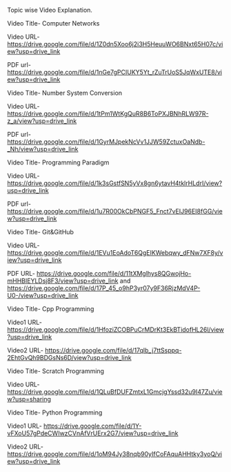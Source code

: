 Topic wise Video Explanation.


Video Title- Computer Networks

  Video URL- https://drive.google.com/file/d/1Z0dn5Xoo6j2i3H5HeuuWO6BNxt65H07c/view?usp=drive_link
  
  PDF url- https://drive.google.com/file/d/1nGe7gPCIUKY5Yt_rZuTrUoS5JqWxUTE8/view?usp=drive_link



Video Title- Number System Conversion

  Video URL- https://drive.google.com/file/d/1tPm1WtKgQuR8B6ToPXJBNhRLW97R-z_a/view?usp=drive_link
  
  PDF url- https://drive.google.com/file/d/1GyrMJpekNcVv1JJW59ZctuxOaNdb-_Nh/view?usp=drive_link



Video Title- Programming Paradigm

  Video URL- https://drive.google.com/file/d/1k3sGstfSN5yVx8gn6ytavH4tklrHLdrI/view?usp=drive_link
  
  PDF url- https://drive.google.com/file/d/1u7R00OkCbPNGF5_Fnct7vEIJ96EI8fGG/view?usp=drive_link



Video Title- Git&GitHub 

  Video URL- https://drive.google.com/file/d/1EVu1EoAdoT6QgEIKWebqwy_dFNw7XF8y/view?usp=drive_link 
  
  PDF URL- https://drive.google.com/file/d/11tXMglhys8QGwojHo-mHHBIEYLDsj8F3/view?usp=drive_link and https://drive.google.com/file/d/17P_45_o9hP3yr07y9F36RjzMdV4P-U0-/view?usp=drive_link



Video Title- Cpp Programming

  Video1 URL- https://drive.google.com/file/d/1HfoziZCOBPuCrMDrKt3EkBTidofHL26l/view?usp=drive_link
  
  Video2 URL- https://drive.google.com/file/d/17qlb_j7ttSsppq-2EhtGvQh9BDGsNs6D/view?usp=drive_link
  

  Video Title- Scratch Programming 
  
  Video URL- https://drive.google.com/file/d/1QLuBfDUFZmtxL1GmcjgYssd32u9I47Zu/view?usp=sharing



Video Title- Python Programming

  Video1 URL- https://drive.google.com/file/d/1Y-vFXoU57gPdeCWIwzCVnAfVrUErx2G7/view?usp=drive_link
  
  Video2 URL- https://drive.google.com/file/d/1oM94Jy38nqb90yIfCoFAquAHHtky3yoQ/view?usp=drive_link

